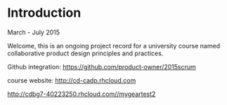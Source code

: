 # Introduction

March - July 2015

Welcome, this is an ongoing project record for a university course named collaborative product design principles and practices.

Github integration: https://github.com/product-owner/2015scrum

course website: http://cd-cadp.rhcloud.com


  http://cdbg7-40223250.rhcloud.com//mygeartest2

